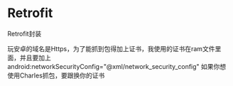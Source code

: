 # Retrofit
Retrofit封装

玩安卓的域名是Https，为了能抓到包得加上证书，我使用的证书在ram文件里面，并且要加上 android:networkSecurityConfig="@xml/network_security_config"
如果你想使用Charles抓包，要跟换你的证书
